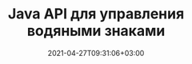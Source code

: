 ---
############################# Static ############################
layout: "product"
date: 2021-04-27T09:31:06+03:00
draft: false

product: "Watermark"
product_tag: "watermark"
platform: "Java"
platform_tag: "java"

############################# Head ############################
head_title: "API Java для добавления поиска, удаления водяных знаков в PDF, Word, Excel, изображения"
head_description: "API водяных знаков документов Java — создание, поиск и удаление водяных знаков из документов: форматы PDF, Word, Excel, презентации, Visio, электронная почта и файлы изображений."

############################# Header ############################
title: "Java API для управления водяными знаками"
description: "Разрабатывайте Java-приложения для выполнения операций добавления водяных знаков к изображениям и тексту с помощью интеллектуального поиска и надежной защиты."
button:
    enable: true

############################# SubMenu ############################
submenu:
    enable: true
    
    left:
        img_alt: "GroupDocs.Watermark for Java"
        image: "/border/groupdocs-watermark-java.svg"
        product: "GroupDocs.Watermark"
        platform: "Java"

    middle:
        button:
            # button loop
            - link: "#overview"
              text: "Обзор"

            # button loop
            - link: "#features"
              text: "Функции"

            # button loop
            - link: "#support"
              text: "Support"

            # button loop
            - link: "https://products.groupdocs.app/watermark"
              text: "Live Demo"

            # button loop
            - link: "https://purchase.groupdocs.com/pricing/watermark/java"
              text: "Pricing"

    right:
        link_download: "https://downloads.groupdocs.com/watermark"
        link_learn: "https://docs.groupdocs.com/watermark/java/"
        link_buy: "https://purchase.groupdocs.com"

############################# Обзор ############################
overview:
    enable: true
    content: |
      GroupDocs.Watermark для Java позволяет создавать бизнес-приложения, позволяющие вашим конечным пользователям применять новые водяные знаки, искать и удалять существующие водяные знаки в файлах поддерживаемых форматов. Вы можете программно назначать цифровые водяные знаки множеству форматов файлов и использовать его мощные возможности интеллектуального поиска. GroupDocs.Watermark для Java предоставляет различные встроенные меры безопасности, которые можно использовать для предотвращения неправомерного использования цифровых документов, содержащих конфиденциальную информацию или содержимое интеллектуальной собственности.
    tabs:
      enable: true     
      
      ## TAB ONE ##
      tab_one:
        description: |
          Ниже приводится обзор GroupDocs.Watermark для Java:

        правильно:
          enable: true
          icon: "fab fa-html5"
          title: "Обзор"
          content: |
            * Добавить и удалить водяной знак
            * Поиск и замена водяного знака
            * Поиск по форматированию
            * Поиск по сравнению изображений
            * Работа с верхними и нижними колонтитулами
            * Работа с фоновыми изображениями
            * Работа с вложениями
            * Растеризовать страницы
            * Применить ограничения редактирования
      
      ## TAB TWO ##
      tab_two:
        description: |
          Поддерживаемые [форматы документов и тип водяного знака](https://docs.groupdocs.com/watermark/java/supported-document-formats/) для каждого формата перечислены ниже:

        left:
          enable: true
          table:
            # table loop
            - title: "Microsoft Office"
              content: |
                * **Word:** DOC, DOCX, DOCM, DOT, DOTX, DOTM, RTF, TXT
                * **Excel:** XLS, XLSX, XLSM, XLSB, XLTM, XLT, XLTM, XLTX, XLAM, SXC, SpreadsheetML
                * **PowerPoint:** PPT, PPTX, PPS, PPSX, PPSM, POT, POTM, POTX, PPTM
                * **Visio:** VSD, VDX, VSS, VSSX, VSX, VST, VSTX, VTX, VSDX, VDW, VSTM, VSSM, VSDM

            # table loop
            - title: "Добавление водяного знака"
              content: |
                * **PDF**: XObject, артефакт, аннотация
                * **Слово**: Форма
                * **Excel**: форма, верхний и нижний колонтитулы
                * **PowerPoint**: Форма
                * **Visio**: Форма
                * **Растровое изображение**: текст, изображение
                * **Многостраничный Tiff**: текст, изображение
                * **Анимированный Gif**: текст, изображение

        right:
          enable: true
          table:
            # table loop
            - title: "PDF и графические документы"
              content: |
                * **Переносимый формат документа**: PDF
                * **Открыть документ**: ODT
                * **Электронная почта**: EML, MSG, EMLX, OFT
                * **Изображения**: PNG, BMP, GIF, JPG, JPEG, JP2, TIF, TIFF, WebP

            # table loop
            - title: "Удаление водяного знака"
              content: |
                * **PDF**: XObject, артефакт, аннотация, обычный текст
                * **Word**: Фигура, обычный текст
                * **Excel**: форма, верхний и нижний колонтитулы, фоновое изображение, текст и формулы в ячейках
                * **PowerPoint**: Форма
                * **Visio**: форма, комментарии к диаграмме
                * **Электронная почта**: прикрепленные и встроенные изображения, фрагменты темы и основного текста

      ## TAB THREE ##
      tab_three:
        description: |
          GroupDocs.Watermark for Java поддерживает следующие Операционные системы, Фреймворки и менеджеры пакетов:
        
        left:
          enable: true
          table:
            # table loop
            - icon: "fab fa-windows"
              title: "Операционные системы"
              content: |
                * Рабочий стол Microsoft Windows
                * Сервер Microsoft Windows
                * линукс
                * MacOS

            # table loop
            - icon: "fas fa-code"
              title: "Поддерживаемые платформы"
              content: |
                * Java 7 (1.7) и выше

        right:
          enable: true
          table:
            # table loop
            - icon: "fas fa-cogs"
              title: "Среды разработки"
              content: |
                * NetBeans
                * IntelliJ ИДЕЯ
                * Затмение
            # table loop
            - icon: "fas fa-tools"
              title: "Инструмент автоматизации сборки"
              content: |
                * Мавен

############################# Функции ############################
features:
    enable: true
    title: "GroupDocs.Watermark for Java Функции"

    feature:
      # feature loop
      - icon: "fas fa-copy"
        content: "Извлеките все документы различных форматов из папки и нанесите или удалите водяные знаки"

      # feature loop
      - icon: "fas fa-eye"
        content: "Использование или удаление водяного знака из определенного раздела или всего документа"
      
      # feature loop
      - icon: "fas fa-file-powerpoint"
        content: "Добавление водяного знака к выбранным кадрам мультикадрового изображения"

      # feature loop
      - icon: "fas fa-code"
        content: "Примените скрытый водяной знак к PDF, чтобы он отображался при печати документа"

      # feature loop
      - icon: "fas fa-cloud"
        content: "Используйте водяной знак для вложений в документе Excel и всех фигурах изображений в слайдах"

      # feature loop
      - icon: "fas fa-remove-format"
        content: "Поместите водяной знак или удалите его из фоновых изображений слайдов или листа Excel"

      # feature loop
      - icon: "fas fa-comment-slash"
        content: "Установите водяной знак для поддерживаемых файлов во вложениях электронной почты или PDF-файла"

      # feature loop
      - icon: "fas fa-location-arrow"
        content: "Добавить или удалить водяной знак как XObject, артефакты и аннотации в PDF-файлах"

      # feature loop
      - icon: "fas fa-border-all"
        content: "Удалить водяной знак, соответствующий тексту с определенным форматированием"

      # feature loop
      - icon: "fas fa-wrench"
        content: "Найдите водяные знаки изображения, напоминающие определенное изображение"

      # feature loop
      - icon: "fas fa-columns"
        content: "Определите текстовый водяной знак, даже если между буквами есть нечитаемые символы"

      # feature loop
      - icon: "fas fa-file-word"
        content: "Ищите водяные знаки на основе определенных параметров или путем назначения нескольких критериев"

      # feature loop
      - icon: "fas fa-envelope"
        content: "Укажите форматирование шрифта, чтобы найти совпадающий текстовый водяной знак"

      # feature loop
      - icon: "fas fa-print"
        content: "Получить размеры страницы, слайда, ячейки для абсолютного размера и положения водяного знака"

      # feature loop
      - icon: "fas fa-lock"
        content: "Добавить водяной знак к фигурам изображения в документе Word и ограничить редактирование водяных знаков"

      # feature loop
      - icon: "fas fa-file-code"
        content: "Защитный текстовый водяной знак в презентациях с использованием нечитаемых символов"
      
      # feature loop
      - icon: "fas fa-fill-drip"
        content: "Защита водяных знаков PDF-документа путем растрирования отдельной страницы или всего документа"

      # feature loop
      - icon: "fas fa-file-excel"
        content: "Изменить форматирование текста при замене текущего текстового водяного знака"

      # feature loop
      - icon: "fas fa-heading"
        content: "Выравнивание водяного знака по окну за обрез, художественному окну, окну обрезки или окну обрезки в файле PDF"

    больше_функций:
      # more_feature_loop
      - title: "Используйте водяные знаки"
        content: |
          GroupDocs.Watermark для Java позволяет работать с многочисленными видами водяных знаков. Чтобы добавить водяной знак любого типа, достаточно всего нескольких строк кода. В следующем примере показано, как добавить водяной знак изображения в документ Word с помощью Java:
          
          ```java
          Document doc = Document.load(Common.mapSourceFilePath("D://test.docx"));
          Font font = new Font("Times New Roman", 12);
          TextWatermark watermark = new TextWatermark("Test watermark", font);

          // Установить тип размера
          watermark.setSizingType(SizingType.ScaleToParentDimensions);

          // Установить масштаб водяного знака
          watermark.setScaleFactor(0.5);

          doc.addWatermark(watermark);
          doc.save(Common.mapOutputFilePath("D://test.docx"));
          doc.close();
          ```
      # more_feature_loop
      - title: "Добавляйте водяные знаки в файлы разных форматов за один раз"
        content: "С помощью API GroupDocs.Watermark для Java вы можете добавлять или удалять водяные знаки всех документов, присутствующих в определенной папке, в пакетном режиме. Не имеет значения, если документы имеют разный формат, GroupDocs.Watermark для Java точно применит водяной знак ко всем файлам.."

      # more_feature_loop
      - title: "Назначьте надежную защиту своим водяным знакам"
        content: "С помощью минимального кода вы можете назначить надежную защиту своим водяным знакам и затруднить для любого стороннего инструмента изменение или удаление назначенного вам водяного знака из файла PDF. Это связано с тем, что GroupDocs.Watermark для Java позволяет конвертировать все страницы PDF-файла в растровые изображения. Такой подход делает ваши цифровые водяные знаки безопасными, сохраняя при этом их качество близким к оригинальному."

############################# Support ############################
support:
    enable: true

############################# Solutions ############################
solutions:
    enable: true
    title: "GroupDocs.Watermark предлагает API для просмотра документов для других популярных сред разработки."

    solution:
        # solution loop
        - img_alt: "GroupDocs.Watermark for .NET"
          image: "/border/groupdocs-watermark-net.svg"
          product: "GroupDocs.Watermark"
          platform: ".NET"
          link: "/watermark/net/"

############################# Back to top ###############################
back_to_top:
  enable: true
---